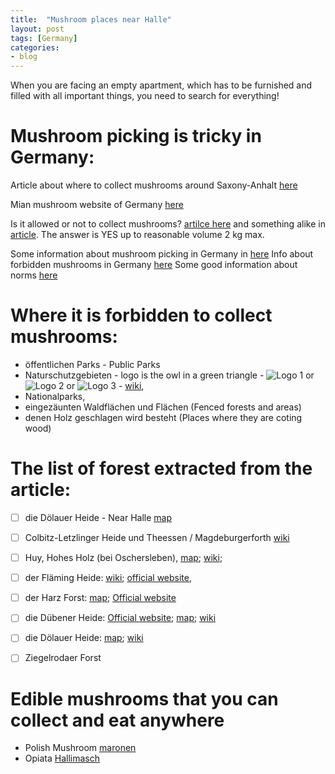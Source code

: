 ```yaml
---
title:  "Mushroom places near Halle"
layout: post
tags: [Germany]
categories:
- blog
---
```


When you are facing an empty apartment, which has to be furnished and filled with all important things, you need to search for everything!

# Mushroom picking is tricky in Germany:

Article about where to collect mushrooms around Saxony-Anhalt [here](http://www.mz-web.de/leben/pilze-fundgruben-in-heide-und-forst-7793706)

Mian mushroom website of Germany [here](https://www.dgfm-ev.de/)

Is it allowed or not to collect mushrooms? [artilce here](http://www.t-online.de/leben/essen-und-trinken/id_48747376/pilzkalender-pilze-sammeln-nach-saison.html) and something alike in [article](http://www.torgauerzeitung.com/default.aspx?t=newsdetailmodus(76939)). The answer is YES up to reasonable volume 2 kg max.

Some information about mushroom picking in Germany in [here](http://www.rg-rb.de/index.php?option=com_rgchik&task=item&id=4590&Itemid=4)
Info about forbidden mushrooms in Germany [here](http://www.mknews.de/articles/2014/09/29/sobiraem-griby-ne-zabyvaya-o-zapretakh.html)
Some good information about norms [here](http://www.mknews.de/articles/2014/09/29/sobiraem-griby-ne-zabyvaya-o-zapretakh.html)


# Where it is forbidden to collect mushrooms:

* öffentlichen Parks - Public Parks 
* Naturschutzgebieten - logo is the owl in a green triangle - ![Logo 1](https://upload.wikimedia.org/wikipedia/commons/thumb/9/9c/Naturschutzgebiet_Niedersachsen.png/120px-Naturschutzgebiet_Niedersachsen.png) or ![Logo 2](https://upload.wikimedia.org/wikipedia/commons/thumb/b/bc/Naturschutzgebiet_altes_Schild.svg/120px-Naturschutzgebiet_altes_Schild.svg.png) or ![Logo 3](https://upload.wikimedia.org/wikipedia/commons/thumb/c/c6/Naturschutzgebiet.svg/84px-Naturschutzgebiet.svg.png) - [wiki](https://de.wikipedia.org/wiki/Naturschutzgebiet_(Deutschland)), 
* Nationalparks, 
* eingezäunten Waldflächen und Flächen (Fenced forests and areas)
* denen Holz geschlagen wird besteht (Places where they are coting wood)

# The list of forest extracted from the article:

- [ ] die Dölauer Heide - Near Halle [map](https://www.google.de/maps/place/D%C3%B6lauer+Heide/@51.498851,11.8991903,15z) 
- [ ] Colbitz-Letzlinger Heide und Theessen / Magdeburgerforth [wiki](https://de.wikipedia.org/wiki/Colbitz-Letzlinger_Heide)
- [ ] Huy, Hohes Holz (bei Oschersleben), [map](https://www.google.de/maps/place/Hohes+Holz,+Saures+Holz+mit+östlichem+Vorland/@52.0834667,11.2274634,11.75z); [wiki](https://en.wikipedia.org/wiki/Hohes_Holz);
- [ ] der Fläming Heide: [wiki](https://de.wikipedia.org/wiki/Naturpark_Fl%C3%A4ming); [official website](http://www.naturpark-flaeming.de/), 
- [ ] der Harz Forst: [map](https://www.google.de/maps/place/Harz+National+Park/@51.7932934,10.4816419,12.18z); [Official website](http://www.v-beyme.de/index.php/forst)
- [ ] die Dübener Heide: [Official website](http://naturpark-duebener-heide.de/?selected_day=20171019); [map](https://www.google.de/maps/place/Dübener+Heide+Nature+Park/@51.6883482,12.5587356,13z); [wiki](https://de.wikipedia.org/wiki/D%C3%BCbener_Heide)
- [ ] die Dölauer Heide: [map](https://www.google.de/maps/place/D%C3%B6lauer+Heide/@51.498851,11.8991903,15z/data=!4m5!3m4!1s0x0:0x301c2c76baae9e26!8m2!3d51.498851!4d11.8991903); [wiki](https://de.wikipedia.org/wiki/D%C3%B6lauer_Heide)
- [ ] Ziegelrodaer Forst


# Edible mushrooms that you can collect and eat anywhere

* Polish Mushroom [maronen](https://de.wikipedia.org/wiki/Maronen-R%C3%B6hrling)
* Opiata [Hallimasch](https://en.wikipedia.org/wiki/Armillaria)

